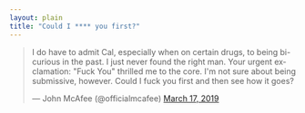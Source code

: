 ```yaml
---
layout: plain
title: "Could I **** you first?"
---
```


<blockquote class="twitter-tweet"><p lang="en" dir="ltr">I do have to admit Cal, especially when on certain drugs, to being bi-curious in the past. I just never found the right man. Your urgent exclamation: &quot;Fuck You&quot; thrilled me to the core. I&#39;m not sure about being submissive, however. Could I fuck you first and then see how it goes?</p>&mdash; John McAfee (@officialmcafee) <a href="https://twitter.com/officialmcafee/status/1107389494007873541?ref_src=twsrc%5Etfw">March 17, 2019</a></blockquote> <script async src="https://platform.twitter.com/widgets.js" charset="utf-8"></script>

